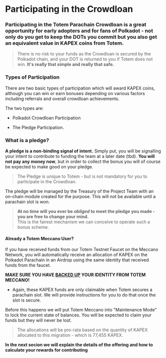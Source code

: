 # Participating in the Crowdloan

### Participating in the **Totem Parachain Crowdloan** is a great opportunity for early adopters and for fans of Polkadot - not only do you get to keep the DOTs you commit but you also get an equivalent value in KAPEX coins from Totem. 

> There is no risk to your funds as the Crowdloan is secured by the Polkadot chain, and your DOT is returned to you if Totem does not win. **It's really that simple and really that safe.**

### Types of Participation 

There are two basic types of participation which will award KAPEX coins, although you can win or earn bonuses depending on various factors including referrals and overall crowdloan achievements.

The two types are:

* Polkadot Crowdloan Participation

* The Pledge Participation.

### What is a pledge?

**A pledge is a non-binding signal of intent.** Simply put, you will be signalling your intent to contribute to funding the team at a later date (tbd). **You will not pay any money now**, but in order to collect the bonus you will of course be expected to make good on your pledge. 

> The Pledge is unique to Totem - but is not mandatory for you to participate in the Crowdloan.

The pledge will be managed by the Treasury of the Project Team with an on-chain module created for the purpose. This will not be available until a parachain slot is won.

> **At no time will you ever be _obliged_ to meet the pledge you made - you are free to change your mind.** <br /> This is the fairest mechanism we can conceive to operate such a bonus scheme.

#### Already a Totem Meccano User?

If you have received funds from our Totem Testnet Faucet on the Meccano Network, you will automatically receive an allocation of KAPEX on the Polkadot Parachain in an Airdrop using the same identity that received funds from the faucet. 

**MAKE SURE YOU HAVE [BACKED UP](https://totem.live?form=backup) YOUR IDENTITY FROM TOTEM MECCANO!**  

* Again, these KAPEX funds are only claimable when Totem secures a parachain slot. We will provide instructions for you to do that once the slot is secure. 

Before this happens we will put Totem Meccano into "Maintenance Mode" to lock the current state of balances. You will be expected to claim your funds but they will never be lost.

> The allocations will be pro-rata based on the quantity of KAPEX allocated to this migration - which is 77,455 KAPEX.

**In the next secion we will explain the details of the offering and how to calculate your rewards for contributing**